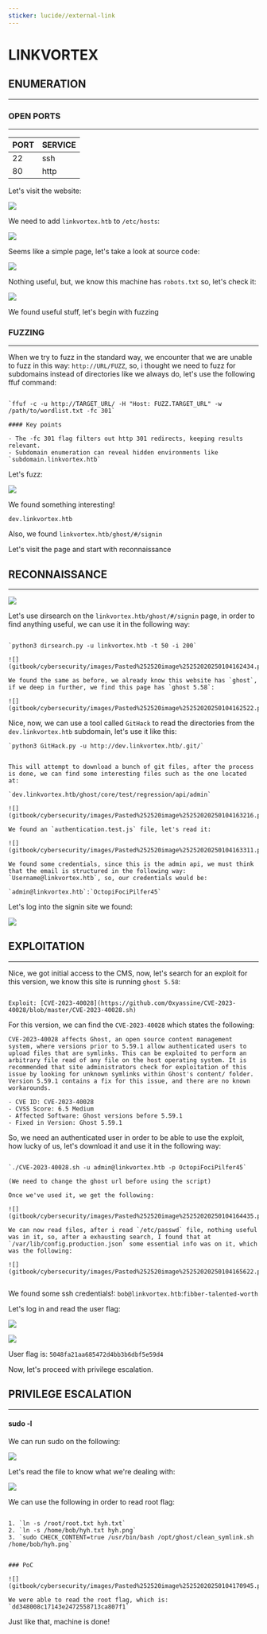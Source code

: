 ```yaml
---
sticker: lucide//external-link
---
```


# LINKVORTEX

## ENUMERATION

***

### OPEN PORTS

***

| PORT | SERVICE |
| ---- | ------- |
| 22   | ssh     |
| 80   | http    |

Let's visit the website:

![](gitbook/cybersecurity/images/Pasted%20image%2020250104153239.png)

We need to add `linkvortex.htb` to `/etc/hosts`:

![](gitbook/cybersecurity/images/Pasted%20image%2020250104153434.png)

Seems like a simple page, let's take a look at source code:

![](gitbook/cybersecurity/images/Pasted%20image%2020250104153824.png)

Nothing useful, but, we know this machine has `robots.txt` so, let's check it:

![](gitbook/cybersecurity/images/Pasted%20image%2020250104162318.png)

We found useful stuff, let's begin with fuzzing

### FUZZING

***

When we try to fuzz in the standard way, we encounter that we are unable to fuzz in this way: `http://URL/FUZZ`, so, i thought we need to fuzz for subdomains instead of directories like we always do, let's use the following ffuf command:

```ad-hint

`ffuf -c -u http://TARGET_URL/ -H "Host: FUZZ.TARGET_URL" -w /path/to/wordlist.txt -fc 301`

#### Key points

- The -fc 301 flag filters out http 301 redirects, keeping results relevant.
- Subdomain enumeration can reveal hidden environments like `subdomain.linkvortex.htb`
```

Let's fuzz:

![](gitbook/cybersecurity/images/Pasted%20image%2020250104154221.png)

We found something interesting!

`dev.linkvortex.htb`

Also, we found `linkvortex.htb/ghost/#/signin`

Let's visit the page and start with reconnaissance

## RECONNAISSANCE

***

![](gitbook/cybersecurity/images/Pasted%20image%2020250104154412.png)

Let's use dirsearch on the `linkvortex.htb/ghost/#/signin` page, in order to find anything useful, we can use it in the following way:

```ad-hint

`python3 dirsearch.py -u linkvortex.htb -t 50 -i 200`

![](gitbook/cybersecurity/images/Pasted%252520image%25252020250104162434.png)

We found the same as before, we already know this website has `ghost`, if we deep in further, we find this page has `ghost 5.58`:

![](gitbook/cybersecurity/images/Pasted%252520image%25252020250104162522.png)
```

Nice, now, we can use a tool called `GitHack` to read the directories from the `dev.linkvortex.htb` subdomain, let's use it like this:

```ad-hint
`python3 GitHack.py -u http://dev.linkvortex.htb/.git/`


This will attempt to download a bunch of git files, after the process is done, we can find some interesting files such as the one located at:

`dev.linkvortex.htb/ghost/core/test/regression/api/admin`

![](gitbook/cybersecurity/images/Pasted%252520image%25252020250104163216.png)

We found an `authentication.test.js` file, let's read it: 

![](gitbook/cybersecurity/images/Pasted%252520image%25252020250104163311.png)

We found some credentials, since this is the admin api, we must think that the email is structured in the following way: `Username@linkvortex.htb`, so, our credentials would be: 

`admin@linkvortex.htb`:`OctopiFociPilfer45`
```

Let's log into the signin site we found:

![](gitbook/cybersecurity/images/Pasted%20image%2020250104163833.png)

## EXPLOITATION

***

Nice, we got initial access to the CMS, now, let's search for an exploit for this version, we know this site is running `ghost 5.58`:

```ad-hint

Exploit: [CVE-2023-40028](https://github.com/0xyassine/CVE-2023-40028/blob/master/CVE-2023-40028.sh)
```

For this version, we can find the `CVE-2023-40028` which states the following:

```ad-summary
CVE-2023-40028 affects Ghost, an open source content management system, where versions prior to 5.59.1 allow authenticated users to upload files that are symlinks. This can be exploited to perform an arbitrary file read of any file on the host operating system. It is recommended that site administrators check for exploitation of this issue by looking for unknown symlinks within Ghost's content/ folder. Version 5.59.1 contains a fix for this issue, and there are no known workarounds.

- CVE ID: CVE-2023-40028
- CVSS Score: 6.5 Medium
- Affected Software: Ghost versions before 5.59.1
- Fixed in Version: Ghost 5.59.1

```

So, we need an authenticated user in order to be able to use the exploit, how lucky of us, let's download it and use it in the following way:

```ad-hint

`./CVE-2023-40028.sh -u admin@linkvortex.htb -p OctopiFociPilfer45`

(We need to change the ghost url before using the script)

Once we've used it, we get the following:

![](gitbook/cybersecurity/images/Pasted%252520image%25252020250104164435.png)

We can now read files, after i read `/etc/passwd` file, nothing useful was in it, so, after a exhausting search, I found that at `/var/lib/config.production.json` some essential info was on it, which was the following:

![](gitbook/cybersecurity/images/Pasted%252520image%25252020250104165622.png)


```

We found some ssh credentials!: `bob@linkvortex.htb`:`fibber-talented-worth`

Let's log in and read the user flag:

![](gitbook/cybersecurity/images/Pasted%20image%2020250104165752.png)

![](gitbook/cybersecurity/images/Pasted%20image%2020250104165804.png)

User flag is: `5048fa21aa685472d4bb3b6dbf5e59d4`

Now, let's proceed with privilege escalation.

## PRIVILEGE ESCALATION

***

#### sudo -l

We can run sudo on the following:

![](gitbook/cybersecurity/images/Pasted%20image%2020250104165954.png)

Let's read the file to know what we're dealing with:

![](gitbook/cybersecurity/images/Pasted%20image%2020250104170040.png)

We can use the following in order to read root flag:

```ad-hint

1. `ln -s /root/root.txt hyh.txt`
2. `ln -s /home/bob/hyh.txt hyh.png`
3. `sudo CHECK_CONTENT=true /usr/bin/bash /opt/ghost/clean_symlink.sh /home/bob/hyh.png`


### PoC

![](gitbook/cybersecurity/images/Pasted%252520image%25252020250104170945.png)

We were able to read the root flag, which is: `dd348008c17143e2472558713ca807f1`
```

Just like that, machine is done!
